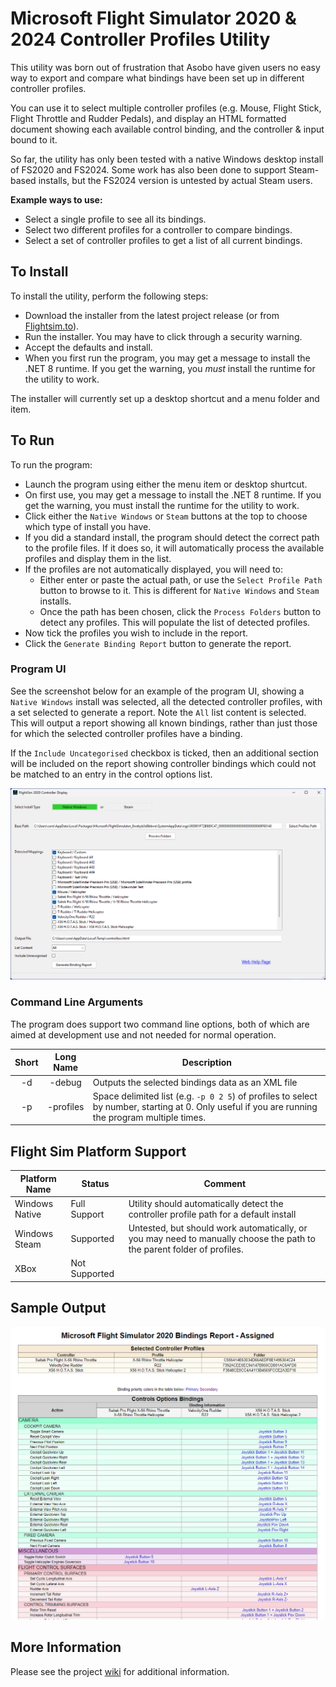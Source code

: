 # Microsoft Flight Simulator 2020 & 2024 Controller Profiles Utility

This utility was born out of frustration that Asobo have given users no easy way to
export and compare what bindings have been set up in different controller profiles.

You can use it to select multiple controller profiles (e.g. Mouse, Flight Stick, 
Flight Throttle and Rudder Pedals), and display an HTML formatted document showing
each available control binding, and the controller & input bound to it.

So far, the utility has only been tested with a native Windows desktop install of
FS2020 and FS2024. Some work has also been done to support Steam-based installs, 
but the FS2024 version is untested by actual Steam users.

**Example ways to use:**
* Select a single profile to see all its bindings.
* Select two different profiles for a controller to compare bindings.
* Select a set of controller profiles to get a list of all current bindings.

## To Install
To install the utility, perform the following steps:
* Download the installer from the latest project release (or from [Flightsim.to](https://flightsim.to/file/79474/fsprofiles)).
* Run the installer. You may have to click through a security warning.
* Accept the defaults and install.
* When you first run the program, you may get a message to install the .NET 8 runtime. If you get the
  warning, you *must* install the runtime for the utility to work.

The installer will currently set up a desktop shortcut and a menu folder and item.

## To Run
To run the program:
* Launch the program using either the menu item or desktop shurtcut.
* On first use, you may get a message to install the .NET 8 runtime. If you get the
  warning, you must install the runtime for the utility to work.
* Click either the `Native Windows` or `Steam` buttons at the top to choose which
type of install you have.
*  If you did a standard install, the program should detect the correct path to the
profile files. If it does so, it will automatically process the available profiles and
display them in the list.
* If the profiles are not automatically displayed, you will need to:
  * Either enter or paste the actual path, or use the `Select Profile Path` button
    to browse to it. This is different for `Native Windows` and `Steam` installs.
  * Once the path has been chosen, click the `Process Folders` button to detect any
    profiles. This will populate the list of detected profiles.
* Now tick the profiles you wish to include in the report.
* Click the `Generate Binding Report` button to generate the report.

### Program UI
See the screenshot below for an example of the program UI, showing a `Native Windows`
install was selected, all the detected controller profiles, with a set selected to
generate a report. Note the `All` list content is selected. This will output a report
showing all known bindings, rather than just those for which the selected controller
profiles have a binding.

If the `Include Uncategorised` checkbox is ticked, then an additional section will be
included on the report showing controller bindings which could not be matched to an 
entry in the control options list.

![Sample report](images/main-form.png)

### Command Line Arguments
The program does support two command line options, both of which are aimed at development use and not needed for normal operation.

| Short | Long Name | Description                                                                                                                                       |
|:-----:|:---------:|---------------------------------------------------------------------------------------------------------------------------------------------------|
| -d    | -debug    | Outputs the selected bindings data as an XML file                                                                                                 |
| -p    | -profiles | Space delimited list (e.g. `-p 0 2 5`) of profiles to select by number, starting at 0. Only useful if you are running the program multiple times. |


## Flight Sim Platform Support
| Platform Name  | Status        | Comment                                                                                                                |
|----------------|---------------|------------------------------------------------------------------------------------------------------------------------|
| Windows Native | Full Support  | Utility should automatically detect the controller profile path for a default install                                  |
| Windows Steam  | Supported     | Untested, but should work automatically, or you may need to manually choose the path to the parent folder of profiles. |
| XBox           | Not Supported |                                                                                                                        |

## Sample Output
![Sample report](images/sample-report.png)

## More Information
Please see the project [wiki](https://github.com/iadarroch/FSProfiles/wiki) for additional information.
